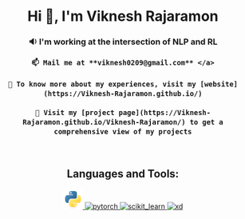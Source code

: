 <h1 align="center">Hi 👋, I'm Viknesh Rajaramon</h1>

<h3 align="center">
    🔉 I'm working at the intersection of NLP and RL

    📫 Mail me at **viknesh0209@gmail.com** </a>

    📄 To know more about my experiences, visit my [website](https://Viknesh-Rajaramon.github.io/)

    👷 Visit my [project page](https://Viknesh-Rajaramon.github.io/Viknesh-Rajaramon/) to get a comprehensive view of my projects
</h3>

<br>

<h2 align="center">Languages and Tools:</h2>

<p align="center">
    <a href="https://www.python.org" target="_blank">
        <img src="https://raw.githubusercontent.com/devicons/devicon/master/icons/python/python-original.svg" alt="python" width="40" height="40"/>
    </a> 
    <a href="https://pytorch.org/" target="_blank">
        <img src="https://www.vectorlogo.zone/logos/pytorch/pytorch-icon.svg" alt="pytorch" width="40" height="40"/>
    </a>
    <a href="https://scikit-learn.org/" target="_blank">
        <img src="https://upload.wikimedia.org/wikipedia/commons/0/05/Scikit_learn_logo_small.svg" alt="scikit_learn" width="40" height="40"/>
    </a>
    <a href="https://www.adobe.com/products/xd.html" target="_blank">
        <img src="https://cdn.worldvectorlogo.com/logos/adobe-xd.svg" alt="xd" width="40" height="40"/>
    </a>
</p>
